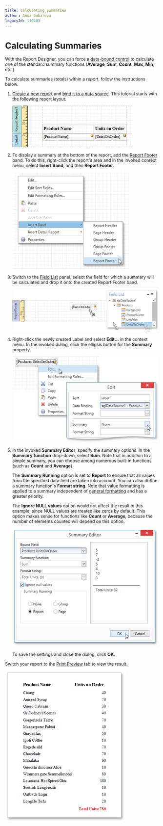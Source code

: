 ```yaml
---
title: Calculating Summaries
author: Anna Gubareva
legacyId: 116283
---
```

# Calculating Summaries
With the Report Designer, you can force a [data-bound control](../providing-data/binding-report-controls-to-data.md) to calculate one of the standard summary functions (**Average**, **Sum**, **Count**, **Max**, **Min**, etc.).

To calculate summaries (totals) within a report, follow the instructions below.
1. [Create a new report](../basic-operations/create-a-new-report.md) and [bind it to a data source](../../../report-designer-for-winforms/create-reports/binding-a-report-to-data.md). This tutorial starts with the following report layout.
	
	![EUD_WpfReportDersigner_Summaries_1](../../../../../images/img123593.png)
2. To display a summary at the bottom of the report, add the [Report Footer](../../report-elements/report-bands.md) band. To do this, right-click the report's area and in the invoked context menu, select **Insert Band**, and then **Report Footer**.
	
	![EUD_WpfReportDersigner_Summaries_2](../../../../../images/img123595.png)
3. Switch to the [Field List](../../interface-elements/field-list.md) panel, select the field for which a summary will be calculated and drop it onto the created Report Footer band.
	
	![EUD_WpfReportDersigner_Summaries_3](../../../../../images/img123596.png)
4. Right-click the newly created Label and select **Edit...** in the context menu. In the invoked dialog, click the ellipsis button for the **Summary** property.
	
	![EUD_WpfReportDersigner_Summaries_4](../../../../../images/img123597.png)
5. In the invoked **Summary Editor**, specify the summary options. In the **Summary function** drop-down, select **Sum**. Note that in addition to a simple summary, you can choose among numerous built-in functions (such as **Count** and **Average**).
	
	The **Summary Running** option is set to **Report** to ensure that all values from the specified data field are taken into account. You can also define a summary function's **Format string**. Note that value formatting is applied to a summary independent of [general formatting](formatting-data.md) and has a greater priority.
	
	The **Ignore NULL values** option would not affect the result in this example, since NULL values are treated like zeros by default. This option makes sense for functions like **Count** or **Average**, because the number of elements counted will depend on this option.
	
	![EUD_WpfReportDersigner_Summaries_5](../../../../../images/img123598.png)
	
	To save the settings and close the dialog, click **OK**.

Switch your report to the [Print Preview](../../document-preview.md) tab to view the result.

![EUD_WpfReportDersigner_Summaries_Result](../../../../../images/img123599.png)
